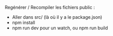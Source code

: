 Regénérer / Recompiler les fichiers public :
- Aller dans src/ (là où il y a le package.json)
- npm install
- npm run dev pour un watch, ou npm run build

